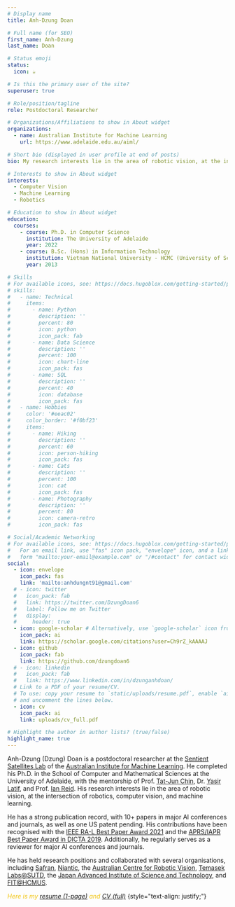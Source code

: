```yaml
---
# Display name
title: Anh-Dzung Doan

# Full name (for SEO)
first_name: Anh-Dzung
last_name: Doan

# Status emoji
status:
  icon: ☕️

# Is this the primary user of the site?
superuser: true

# Role/position/tagline
role: Postdoctoral Researcher 

# Organizations/Affiliations to show in About widget
organizations:
  - name: Australian Institute for Machine Learning
    url: https://www.adelaide.edu.au/aiml/

# Short bio (displayed in user profile at end of posts)
bio: My research interests lie in the area of robotic vision, at the intersection of robotics, computer vision, and machine learning.

# Interests to show in About widget
interests:
  - Computer Vision
  - Machine Learning
  - Robotics

# Education to show in About widget
education:
  courses:
    - course: Ph.D. in Computer Science 
      institution: The University of Adelaide
      year: 2022
    - course: B.Sc. (Hons) in Information Technology
      institution: Vietnam National University - HCMC (University of Science) 
      year: 2013

# Skills
# For available icons, see: https://docs.hugoblox.com/getting-started/page-builder/#icons
# skills:
#   - name: Technical
#     items:
#       - name: Python
#         description: ''
#         percent: 80
#         icon: python
#         icon_pack: fab
#       - name: Data Science
#         description: ''
#         percent: 100
#         icon: chart-line
#         icon_pack: fas
#       - name: SQL
#         description: ''
#         percent: 40
#         icon: database
#         icon_pack: fas
#   - name: Hobbies
#     color: '#eeac02'
#     color_border: '#f0bf23'
#     items:
#       - name: Hiking
#         description: ''
#         percent: 60
#         icon: person-hiking
#         icon_pack: fas
#       - name: Cats
#         description: ''
#         percent: 100
#         icon: cat
#         icon_pack: fas
#       - name: Photography
#         description: ''
#         percent: 80
#         icon: camera-retro
#         icon_pack: fas

# Social/Academic Networking
# For available icons, see: https://docs.hugoblox.com/getting-started/page-builder/#icons
#   For an email link, use "fas" icon pack, "envelope" icon, and a link in the
#   form "mailto:your-email@example.com" or "/#contact" for contact widget.
social:
  - icon: envelope
    icon_pack: fas
    link: 'mailto:anhdungnt91@gmail.com'
  # - icon: twitter
  #   icon_pack: fab
  #   link: https://twitter.com/DzungDoan6
  #   label: Follow me on Twitter
  #   display:
  #     header: true
  - icon: google-scholar # Alternatively, use `google-scholar` icon from `ai` icon pack
    icon_pack: ai
    link: https://scholar.google.com/citations?user=Ch9rZ_kAAAAJ
  - icon: github
    icon_pack: fab
    link: https://github.com/dzungdoan6
  # - icon: linkedin
  #   icon_pack: fab
  #   link: https://www.linkedin.com/in/dzunganhdoan/
  # Link to a PDF of your resume/CV.
  # To use: copy your resume to `static/uploads/resume.pdf`, enable `ai` icons in `params.yaml`,
  # and uncomment the lines below.
  - icon: cv
    icon_pack: ai
    link: uploads/cv_full.pdf

# Highlight the author in author lists? (true/false)
highlight_name: true
---
```


Anh-Dzung (Dzung) Doan is a postdoctoral researcher at the [Sentient Satellites Lab](https://cs.adelaide.edu.au/~ssl/) of the [Australian Institute for Machine Learning](https://www.adelaide.edu.au/aiml/). He completed his Ph.D. in the School of Computer and Mathematical Sciences at the University of Adelaide, with the mentorship of Prof. [Tat-Jun Chin](https://scholar.google.com/citations?hl=en&user=WyqGF10AAAAJ), Dr. [Yasir Latif](https://scholar.google.com/citations?hl=en&user=pGsO6EkAAAAJ), and Prof. [Ian Reid](https://scholar.google.com/citations?user=ATkNLcQAAAAJ&hl=en). His research interests lie in the area of robotic vision, at the intersection of robotics, computer vision, and machine learning.

He has a strong publication record, with 10+ papers in major AI conferences and journals, as well as one US patent pending. His contributions have been recognised with the [IEEE RA-L Best Paper Award 2021](uploads/RAL_best_paper.jpg) and the [APRS/IAPR Best Paper Award in DICTA 2019](uploads/DICTA_best_paper.jpg). Additionally, he regularly serves as a reviewer for major AI conferences and journals. 

He has held research positions and collaborated with several organisations, including [Safran](https://www.safran-group.com/), [Niantic](https://nianticlabs.com/), the [Australian Centre for Robotic Vision](https://roboticvision.org/), [Temasek Labs@SUTD](https://temasek-labs.sutd.edu.sg/), the [Japan Advanced Institute of Science and Technology](http://www.jaist.ac.jp/english/), and [FIT@HCMUS](https://www.fit.hcmus.edu.vn/en/).

<font color="#f1c40f"><em>Here is my [resume (1-page)](uploads/resume.pdf) and [CV (full)](uploads/cv_full.pdf)</em></font>
{style="text-align: justify;"}
